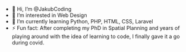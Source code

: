- 👋 Hi, I’m @JakubCoding
- 👀 I’m interested in Web Design
- 🌱 I’m currently learning Python, PHP, HTML, CSS, Laravel
- ⚡ Fun fact: After completing my PhD in Spatial Planning and years of playing around with the idea of learning to code, I finally gave it a go during covid.

<!---
JakubCoding/JakubCoding is a ✨ special ✨ repository because its `README.md` (this file) appears on your GitHub profile.
You can click the Preview link to take a look at your changes.
--->
